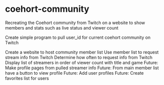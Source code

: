 # coehort-community
Recreating the Coehort community from Twitch on a website to show members and stats such as live status and viewer count

Create simple program to pull user_id for current coehort community on Twitch

Create a website to host community member list
Use member list to request stream info from Twitch
Determine how often to request info from Twitch
Display list of streamers in order of viewer count with title and game
Future: Make profile pages from pulled streamer info
Future: From main member list have a button to view profile
Future: Add user profiles 
Future: Create favorites list for users
